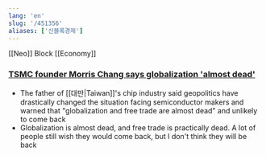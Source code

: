```yaml
---
lang: 'en'
slug: '/451356'
aliases: ['신블록경제']
---
```


[[Neo]] Block [[Economy]]

### [TSMC founder Morris Chang says globalization 'almost dead'](https://asia.nikkei.com/Business/Tech/Semiconductors/TSMC-founder-Morris-Chang-says-globalization-almost-dead)

- The father of [[대만|Taiwan]]'s chip industry said geopolitics have drastically changed the situation facing semiconductor makers and warned that "globalization and free trade are almost dead" and unlikely to come back
- Globalization is almost dead, and free trade is practically dead. A lot of people still wish they would come back, but I don't think they will be back

